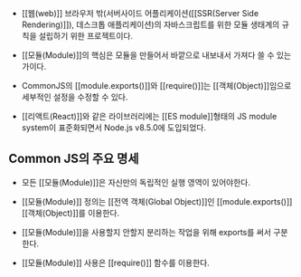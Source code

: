 - [[웹(web)]] 브라우저 밖(서버사이드 어플리케이션([[SSR(Server Side Rendering)]]), 데스크톱 애플리케이션)의 자바스크립트를 위한 모듈 생태계의 규칙을 설립하기 위한 프로젝트이다.

- [[모듈(Module)]]의 핵심은 모듈을 만들어서 바깥으로 내보내서 가져다 쓸 수 있는가이다.

- CommonJS의 [[module.exports()]]와 [[require()]]는 [[객체(Object)]]임으로 세부적인 설정을 수정할 수 있다.

- [[리액트(React)]]와 같은 라이브러리에는 [[ES module]]형태의 JS module system이 표준화되면서 Node.js v8.5.0에 도입되었다.


## Common JS의 주요 명세

- 모든 [[모듈(Module)]]은 자신만의 독립적인 실행 영역이 있어야한다.
- [[모듈(Module)]] 정의는 [[전역 객체(Global Object)]]인 [[module.exports()]] [[객체(Object)]]를 이용한다.  

- [[모듈(Module)]]을 사용할지 안할지 분리하는 작업을 위해 exports를 써서 구분한다.

- [[모듈(Module)]] 사용은 [[require()]] 함수를 이용한다.




